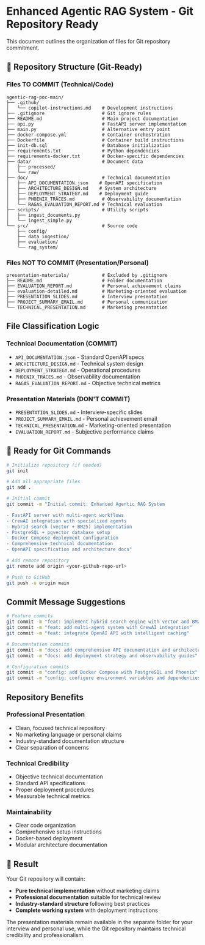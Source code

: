 # Enhanced Agentic RAG System - Git Repository Ready

This document outlines the organization of files for Git repository commitment.

## 📂 Repository Structure (Git-Ready)

### **Files TO COMMIT** (Technical/Code)

```
agentic-rag-poc-main/
├── .github/
│   └── copilot-instructions.md    # Development instructions
├── .gitignore                     # Git ignore rules
├── README.md                      # Main project documentation
├── api.py                         # FastAPI server implementation
├── main.py                        # Alternative entry point
├── docker-compose.yml             # Container orchestration
├── Dockerfile                     # Container build instructions
├── init-db.sql                    # Database initialization
├── requirements.txt               # Python dependencies
├── requirements-docker.txt        # Docker-specific dependencies
├── data/                          # Document data
│   ├── processed/
│   └── raw/
├── doc/                           # Technical documentation
│   ├── API_DOCUMENTATION.json    # OpenAPI specification
│   ├── ARCHITECTURE_DESIGN.md    # System architecture
│   ├── DEPLOYMENT_STRATEGY.md    # Deployment guide
│   ├── PHOENIX_TRACES.md          # Observability documentation
│   └── RAGAS_EVALUATION_REPORT.md # Technical evaluation
├── scripts/                       # Utility scripts
│   ├── ingest_documents.py
│   └── ingest_simple.py
└── src/                           # Source code
    ├── config/
    ├── data_ingestion/
    ├── evaluation/
    └── rag_system/
```

###  **Files NOT TO COMMIT** (Presentation/Personal)

```
presentation-materials/            # Excluded by .gitignore
├── README.md                      # Folder documentation
├── EVALUATION_REPORT.md           # Personal achievement claims
├── evaluation-detailed.md         # Marketing-oriented evaluation
├── PRESENTATION_SLIDES.md         # Interview presentation
├── PROJECT_SUMMARY_EMAIL.md       # Personal communication
└── TECHNICAL_PRESENTATION.md      # Marketing presentation
```

##  **File Classification Logic**

### **Technical Documentation (COMMIT)**
- `API_DOCUMENTATION.json` - Standard OpenAPI specs
- `ARCHITECTURE_DESIGN.md` - Technical system design
- `DEPLOYMENT_STRATEGY.md` - Operational procedures
- `PHOENIX_TRACES.md` - Observability documentation
- `RAGAS_EVALUATION_REPORT.md` - Objective technical metrics

### **Presentation Materials (DON'T COMMIT)**
- `PRESENTATION_SLIDES.md` - Interview-specific slides
- `PROJECT_SUMMARY_EMAIL.md` - Personal achievement email
- `TECHNICAL_PRESENTATION.md` - Marketing-oriented presentation
- `EVALUATION_REPORT.md` - Subjective performance claims

## 🚀 **Ready for Git Commands**

```bash
# Initialize repository (if needed)
git init

# Add all appropriate files
git add .

# Initial commit
git commit -m "Initial commit: Enhanced Agentic RAG System

- FastAPI server with multi-agent workflows
- CrewAI integration with specialized agents
- Hybrid search (vector + BM25) implementation
- PostgreSQL + pgvector database setup
- Docker Compose deployment configuration
- Comprehensive technical documentation
- OpenAPI specification and architecture docs"

# Add remote repository
git remote add origin <your-github-repo-url>

# Push to GitHub
git push -u origin main
```

##  **Commit Message Suggestions**

```bash
# Feature commits
git commit -m "feat: implement hybrid search engine with vector and BM25"
git commit -m "feat: add multi-agent system with CrewAI integration"
git commit -m "feat: integrate OpenAI API with intelligent caching"

# Documentation commits  
git commit -m "docs: add comprehensive API documentation and architecture"
git commit -m "docs: add deployment strategy and observability guides"

# Configuration commits
git commit -m "config: add Docker Compose with PostgreSQL and Phoenix"
git commit -m "config: configure environment variables and dependencies"
```

## **Repository Benefits**

### **Professional Presentation**
- Clean, focused technical repository
- No marketing language or personal claims
- Industry-standard documentation structure
- Clear separation of concerns

### **Technical Credibility**
- Objective technical documentation
- Standard API specifications
- Proper deployment procedures
- Measurable technical metrics

### **Maintainability**
- Clear code organization
- Comprehensive setup instructions
- Docker-based deployment
- Modular architecture documentation

## 🎉 **Result**

Your Git repository will contain:
- **Pure technical implementation** without marketing claims
- **Professional documentation** suitable for technical review
- **Industry-standard structure** following best practices
- **Complete working system** with deployment instructions

The presentation materials remain available in the separate folder for your interview and personal use, while the Git repository maintains technical credibility and professionalism.